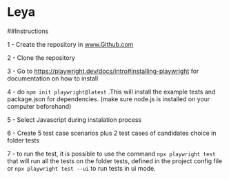 # Leya

##Instructions

1 - Create the repository in www.Github.com

2 - Clone the repository

3 - Go to https://playwright.dev/docs/intro#installing-playwright for documentation on how to install

4 - do `npm init playwright@latest` .This will install the example tests and package.json for dependencies. (make sure node.js is installed on your computer beforehand)

5 - Select Javascript during instalation process   

6 - Create 5 test case scenarios plus 2 test cases of candidates choice in folder tests

7 - to run the test, it is possible to use the command `npx playwright test` that will run all the tests on the folder tests, defined in the project config file or `npx playwright test --ui` to run tests in ui mode.
